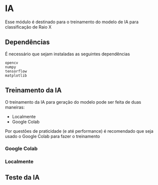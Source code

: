 # IA

Esse módulo é destinado para o treinamento do modelo de IA para classificação de Raio X

## Dependências

É necessário que sejam instaladas as seguintes dependências

```
opencv
numpy
tensorflow
matplotlib
```

## Treinamento da IA

O treinamento da IA para geração do modelo pode ser feita de duas maneiras:
- Localmente
- Google Colab

Por questões de praticidade (e até performance) é recomendado que seja usado o Google Colab para fazer o treinamento

### Google Colab


### Localmente


## Teste da IA
